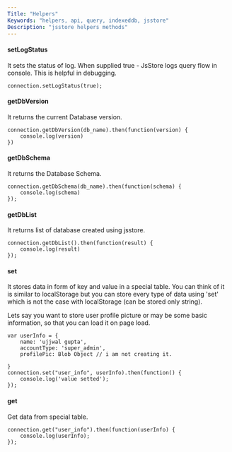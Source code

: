 ```yaml
---
Title: "Helpers"
Keywords: "helpers, api, query, indexeddb, jsstore"
Description: "jsstore helpers methods"
---
```


#### setLogStatus

It sets the status of log. When supplied true - JsStore logs query flow in console. This is helpful in debugging.

```
connection.setLogStatus(true);
```


#### getDbVersion

It returns the current Database version.

```
connection.getDbVersion(db_name).then(function(version) {
    console.log(version)
})
```

#### getDbSchema

It returns the Database Schema.

```
connection.getDbSchema(db_name).then(function(schema) {
    console.log(schema)
});
```

#### getDbList

It returns list of database created using jsstore.

```
connection.getDbList().then(function(result) {
    console.log(result)
});
```

#### set

It stores data in form of key and value in a special table. You can think of it is similar to localStorage but you can store every type of data using 'set' which is not the case with localStorage (can be stored only string).

Lets say you want to store user profile picture or may be some basic information, so that you can load it on page load.

```
var userInfo = {
    name: 'ujjwal gupta',
    accountType: 'super_admin',
    profilePic: Blob Object // i am not creating it.

}
connection.set("user_info", userInfo).then(function() {
    console.log('value setted');
});
```

#### get

Get data from special table.

```
connection.get("user_info").then(function(userInfo) {
    console.log(userInfo); 
});
```



